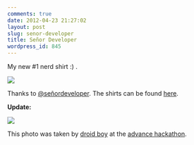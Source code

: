 ```yaml
---
comments: true
date: 2012-04-23 21:27:02
layout: post
slug: senor-developer
title: Señor Developer
wordpress_id: 845
---
```


My new #1 nerd shirt :) .

![](http://bitboxer.de/wp-content/uploads/61e21ee28d8111e18bb812313804a181_7.jpeg)

Thanks to [@señordeveloper](http://www.twitter.com/senordeveloper). The shirts
can be found [here](http://senordevelopershop.spreadshirt.net/).

**Update:**

![](http://bitboxer.de/wp-content/uploads/e0ecda12911211e1abd61231381b6d77_7.jpeg)

This photo was taken by [droid boy](http://droid-boy.de) at the [advance hackathon](http://bitboxer.de/2012/04/29/wow-advance-hackathon/).
